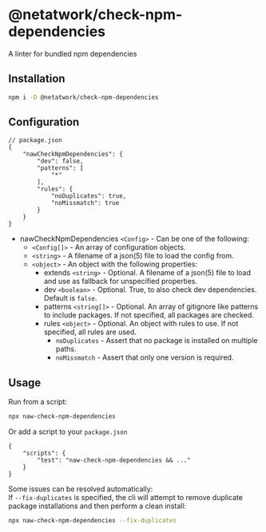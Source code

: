 # @netatwork/check-npm-dependencies
A linter for bundled npm dependencies

## Installation
```bash
npm i -D @netatwork/check-npm-dependencies
```

## Configuration
```json5
// package.json
{
	"nawCheckNpmDependencies": {
		"dev": false,
		"patterns": [
			"*"
		],
		"rules": {
			"noDuplicates": true,
			"noMissmatch": true
		}
	}
}
```
+ nawCheckNpmDependencies `<Config>` - Can be one of the following:
	+ `<Config[]>` - An array of configuration objects.
	+ `<string>` - A filename of a json(5) file to load the config from.
	+ `<object>` - An object with the following properties:
		+ extends `<string>` - Optional. A filename of a json(5) file to load and use as fallback for unspecified properties.
		+ dev `<boolean>` - Optional. True, to also check dev dependencies. Default is `false`.
		+ patterns `<string[]>` - Optional. An array of gitignore like patterns to include packages. If not specified, all packages are checked.
		+ rules `<object>` - Optional. An object with rules to use. If not specified, all rules are used.
			+ `noDuplicates` - Assert that no package is installed on multiple paths.
			+ `noMissmatch` - Assert that only one version is required.

## Usage
Run from a script:
```bash
npx naw-check-npm-dependencies
```
Or add a script to your `package.json`
```json5
{
	"scripts": {
		"test": "naw-check-npm-dependencies && ..."
	}
}
```

Some issues can be resolved automatically:<br>
If `--fix-duplicates` is specified, the cli will attempt to remove duplicate package installations and then perform a clean install:
```bash
npx naw-check-npm-dependencies --fix-duplicates
```
